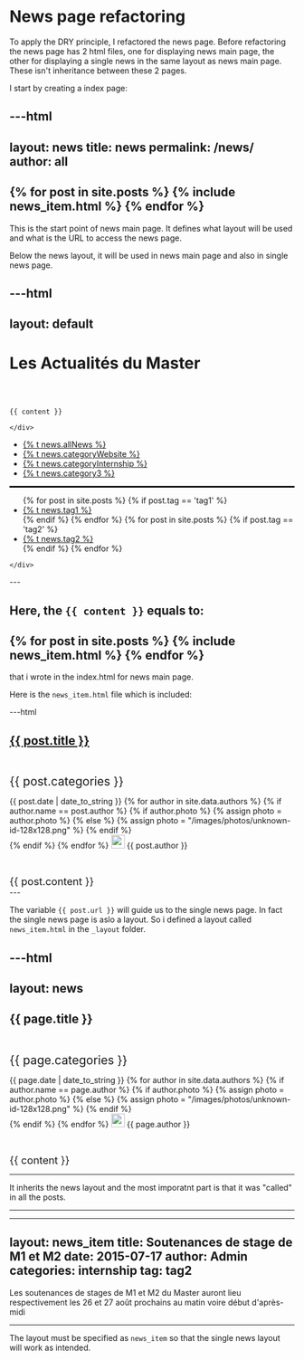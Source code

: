 # News page refactoring

To apply the DRY principle, I refactored the news page.
Before refactoring the news page has 2 html files, one for displaying news main page, the other for displaying a single news in the same layout as news main page. These isn't inheritance between these 2 pages.

I start by creating a index page:

---html
---
layout: news
title: news
permalink: /news/
author: all
---
{% for post in site.posts %}
	{% include news_item.html  %}
{% endfor %}
---

This is the start point of news main page. It defines what layout will be used and what is the URL to access the news page.

Below the news layout, it will be used in news main page and also in single news page.

---html
---
layout: default
---

<div class="page-header">
  <h1>Les Actualités du Master<small></small></h1>
</div>

<div class="container" style="padding-top:30px">
  <div class="row">
  	<div class="col-md-9">
    
    {{ content }}

  	</div>

   <div class="col-md-3">
    <div class="well">
      <div>
        <ul class="nav nav-stacked">
          <li><a href="{{ link-lang }}/news/">{% t news.allNews %}</a></li>
          <li><a href="{{ link-lang }}/news/1">{% t news.categoryWebsite %}</a></li>
          <li><a href="{{ link-lang }}/news/2">{% t news.categoryInternship %}</a></li>
          <li><a href="{{ link-lang }}/news/3">{% t news.category3 %}</a></li>
        </ul>
        <hr style="border:1px solid black">
        <ul class="nav nav-stacked">
          {% for post in site.posts %}
          {% if post.tag == 'tag1' %}
          <li><a href="{{ link-lang }}{{ post.url }}">{% t news.tag1 %}</a></li>
          {% endif %}
          {% endfor %}
          {% for post in site.posts %}
          {% if post.tag == 'tag2' %}
          <li><a href="{{ link-lang }}{{ post.url }}">{% t news.tag2 %}</a></li>
          {% endif %}
          {% endfor %}        
        </ul>
      </div>

    </div>
  </div>
  </div>
</div>
---

Here, the `{{ content }}` equals to:
---
{% for post in site.posts %}
  {% include news_item.html %}
{% endfor %}
---

that i wrote in the index.html for news main page.

Here is the `news_item.html` file which is included:

---html
<div class="well">
<div style="padding-bottom:30px">
<h2><a href="{{ post.url }}">{{ post.title }}</a></h2>
</div>

<div style="padding-bottom:30px">
<span class="label label-default" style="font-size: 150%">{{ post.categories }}</span>

<span>{{ post.date | date_to_string }}</span>
{% for author in site.data.authors %}
{% if author.name == post.author %}
{% if author.photo %}
{% assign photo = author.photo %}
{% else %}
{% assign photo = "/images/photos/unknown-id-128x128.png" %}
{% endif %}          
{% endif %}
{% endfor %}
<img src="{{ photo }}" width="24" height="24">
<span>{{ post.author }}</span>


</div>

<div style="font-size:130%">{{ post.content }}</div>

</div>
---

The variable `{{ post.url }}` will guide us to the single news page. In fact the single news page is aslo a layout. So i defined a layout called `news_item.html` in the `_layout` folder.

---html
---
layout: news
---

<div class="well">
<div style="padding-bottom:30px">
  <h2>{{ page.title }}</h2>
  </div>

  <div style="padding-bottom:30px">
  <span class="label label-default" style="font-size: 150%">{{ page.categories }}</span>

  <span>{{ page.date | date_to_string }}</span>
  {% for author in site.data.authors %}
    {% if author.name == page.author %}
      {% if author.photo %}
      {% assign photo = author.photo %}
      {% else %}
      {% assign photo = "/images/photos/unknown-id-128x128.png" %}
      {% endif %}          
      {% endif %}
  {% endfor %}
  <img src="{{ photo }}" width="24" height="24">
  <span>{{ page.author }}</span>

  
  </div>

  <div style="font-size:130%">{{ content }}</div>

</div>

---

It inherits the news layout and the most imporatnt part is that it was "called" in all the posts.

---
---
layout: news_item
title: Soutenances de stage de M1 et M2
date: 2015-07-17
author: Admin
categories: internship
tag: tag2
---

Les soutenances de stages de M1 et M2 du Master auront lieu respectivement les 26 et 27 août prochains au matin voire début d'après-midi

---

The layout must be specified as `news_item` so that the single news layout will work as intended.